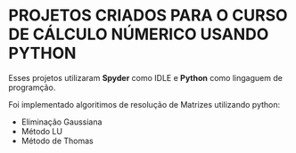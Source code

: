 # PROJETOS CRIADOS PARA O CURSO DE CÁLCULO NÚMERICO USANDO PYTHON

Esses projetos utilizaram **Spyder** como IDLE e **Python** como lingaguem de programção.

Foi implementado algoritimos de resolução de Matrizes utilizando python:

* Eliminação Gaussiana
* Método LU
* Método de Thomas 
